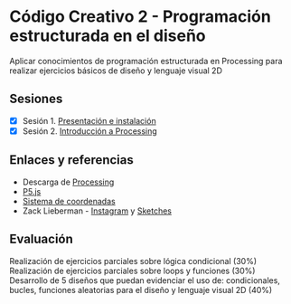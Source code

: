 
# Código Creativo 2 - Programación estructurada en el diseño

Aplicar conocimientos de programación estructurada en Processing para realizar ejercicios básicos de diseño y lenguaje visual 2D

## Sesiones 

- [x] Sesión 1. [Presentación e instalación](https://gist.github.com/EmilioOcelotl/0344190a90c9c1a3c2b850b345acfb59)
- [x] Sesión 2. [Introducción a Processing](https://gist.github.com/EmilioOcelotl/bbd6e259a4b88c3355615b30cebbb5b3)

## Enlaces y referencias

- Descarga de [Processing](https://processing.org/download)
- [P5.js](https://p5js.org/)
- [Sistema de coordenadas](https://processing.org/tutorials/coordinatesystemandshapes) 
- Zack Lieberman - [Instagram](https://www.instagram.com/zach.lieberman/) y [Sketches](https://zachlieberman.medium.com/daily-sketches-2016-28586d8f008e)

## Evaluación

Realización de ejercicios parciales sobre lógica condicional (30%)
Realización de ejercicios parciales sobre loops y funciones (30%)
Desarrollo de 5 diseños que puedan evidenciar el uso de: condicionales, bucles, funciones aleatorias para el diseño y lenguaje visual 2D (40%) 
